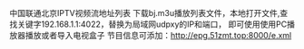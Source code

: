 中国联通北京IPTV视频流地址列表
下载bj.m3u播放列表文件，本地打开文件,查找关键字192.168.1.1:4022，替换为局域网udpxy的IP和端口， 即可使用使用PC播放器播放或者导入电视盒子
节目信息可添加：http://epg.51zmt.top:8000/e.xml
